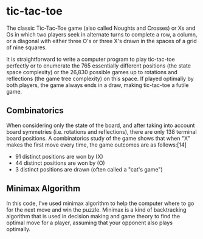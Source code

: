 # tic-tac-toe
The classic Tic-Tac-Toe game (also called Noughts and Crosses) or Xs and Os in which two players seek in alternate turns to complete a row, a column, or a diagonal with either three O's or three X's drawn in the spaces of a grid of nine squares.

 It is straightforward to write a computer program to play tic-tac-toe perfectly or to enumerate the 765 essentially different positions (the state space complexity) or the 26,830 possible games up to rotations and reflections (the game tree complexity) on this space. If played optimally by both players, the game always ends in a draw, making tic-tac-toe a futile game.

## Combinatorics
When considering only the state of the board, and after taking into account board symmetries (i.e. rotations and reflections), there are only 138 terminal board positions. A combinatorics study of the game shows that when "X" makes the first move every time, the game outcomes are as follows:[14]

- 91 distinct positions are won by (X)
- 44 distinct positions are won by (O)
- 3 distinct positions are drawn (often called a "cat's game")

## Minimax Algorithm
In this code, I've used minimax algorithm to help the computer where to go for the next move and win the puzzle.
Minimax is a kind of backtracking algorithm that is used in decision making and game theory to find the optimal move for a player, assuming that your opponent also plays optimally.
